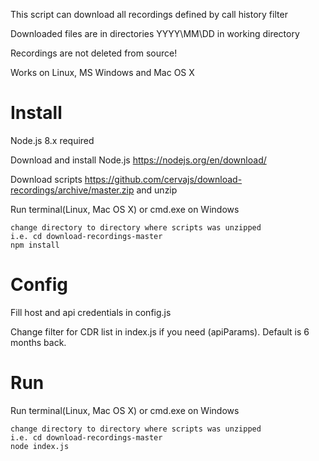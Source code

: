 This script can download all recordings defined by call history filter

Downloaded files are in directories YYYY\MM\DD in working directory

Recordings are not deleted from source!

Works on Linux, MS Windows and Mac OS X


# Install
Node.js 8.x required

Download and install Node.js https://nodejs.org/en/download/ 

Download scripts https://github.com/cervajs/download-recordings/archive/master.zip and unzip

Run terminal(Linux, Mac OS X) or cmd.exe on Windows

```shell
change directory to directory where scripts was unzipped
i.e. cd download-recordings-master
npm install
```

# Config  
Fill host and api credentials in config.js

Change filter for CDR list in index.js if you need (apiParams). Default is 6 months back.


# Run
Run terminal(Linux, Mac OS X) or cmd.exe on Windows

```shell
change directory to directory where scripts was unzipped
i.e. cd download-recordings-master
node index.js
```
